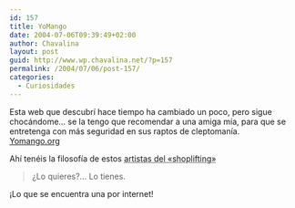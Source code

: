 ```yaml
---
id: 157
title: YoMango
date: 2004-07-06T09:39:49+02:00
author: Chavalina
layout: post
guid: http://www.wp.chavalina.net/?p=157
permalink: /2004/07/06/post-157/
categories:
  - Curiosidades
---
```

Esta web que descubrí hace tiempo ha cambiado un poco, pero sigue chocándome… se la tengo que recomendar a una amiga mía, para que se entretenga con más seguridad en sus raptos de cleptomanía.  
<a href=http://www.yomango.org target=&prime;_blank&prime;>Yomango.org</a> 

Ahí tenéis la filosofía de estos <acronym title="mangantes de toda la vida">artistas del «shoplifting»</acronym>

> ¿Lo quieres?… Lo tienes.

¡Lo que se encuentra una por internet!